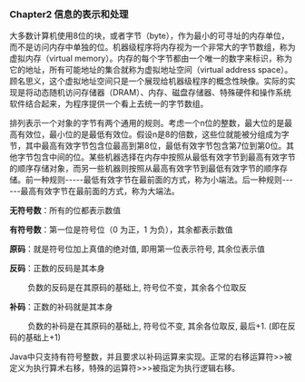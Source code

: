 ### Chapter2 信息的表示和处理

​		大多数计算机使用8位的块，或者字节（byte），作为最小的可寻址的内存单位，而不是访问内存中单独的位。机器级程序将内存视为一个非常大的字节数组，称为虚拟内存（virtual memory）。内存的每个字节都由一个唯一的数字来标识，称为它的地址，所有可能地址的集合就称为虚拟地址空间（virtual address space）。顾名思义，这个虚拟地址空间只是一个展现给机器级程序的概念性映像。实际的实现是将动态随机访问存储器（DRAM）、内存、磁盘存储器、特殊硬件和操作系统软件结合起来，为程序提供一个看上去统一的字节数组。

​		排列表示一个对象的字节有两个通用的规则。考虑一个n位的整数，最大位的是最高有效位，最小位的是最低有效位。假设n是8的倍数，这些位就能被分组成为字节，其中最高有效字节包含位最高到第8位，最低有效字节包含第7位到第0位。其他字节包含中间的位。某些机器选择在内存中按照从最低有效字节到最高有效字节的顺序存储对象，而另一些机器则按照从最高有效字节到最低有效字节的顺序存储。前一种规则-----最低有效字节在最前面的方式，称为小端法。后一种规则------最高有效字节在最前面的方式，称为大端法。

**无符号数**：所有的位都表示数值

**有符号数**：第一位是符号位（0 为正，1 为负），其余都表示数值

**原码**：就是符号位加上真值的绝对值, 即用第一位表示符号, 其余位表示值

**反码**：正数的反码是其本身

　　   负数的反码是在其原码的基础上, 符号位不变，其余各个位取反

**补码**：正数的补码就是其本身 

　　   负数的补码是在其原码的基础上, 符号位不变, 其余各位取反, 最后+1. (即在反码的基础上+1)

Java中只支持有符号整数，并且要求以补码运算来实现。正常的右移运算符>>被定义为执行算术右移，特殊的运算符>>>被指定为执行逻辑右移。